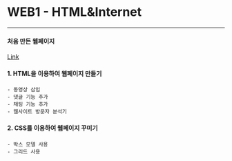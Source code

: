 # WEB1 - HTML&Internet
-------------------
#### 처음 만든 웹페이지
[Link](https://developerdulli.github.io/WEB1-HTML-Internet.html/ "WEB1수업")

#### 1. HTML을 이용하여 웹페이지 만들기 
	- 동영상 삽입
	- 댓글 기능 추가
	- 채팅 기능 추가
	- 웹사이트 방문자 분석기

#### 2. CSS를 이용하여 웹페이지 꾸미기
	- 박스 모델 사용
	- 그리드 사용
	


